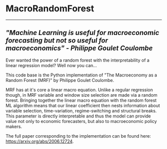# MacroRandomForest


---------------------------------------------------------------------------------------------------------------------------------
*"Machine Learning is useful for macroeconomic forecasting but not so useful for macroeconomics" - Philippe Goulet Coulombe*
---------------------------------------------------------------------------------------------------------------------------------

Ever wanted the power of a random forest with the interpretability of a linear regression model? Well now you can...

This code base is the Python implementation of "The Macroeconomy as a Random Forest (MRF)" by Philippe Goulet Coulombe. 

MRF has at it's core a linear macro equation. Unlike a regular regression though, in MRF variable and window size selection are made via a random forest. Bringing together the linear macro equation with the random forest ML algorithm means that our linear coefficient then nests information about variable selection, time-variation, regime-switching and structural breaks. This parameter is directly interpretable and thus the model can provide value not only to economic forecasters, but also to macroeconomic policy makers.


The full paper corresponding to the implementation can be found here: https://arxiv.org/abs/2006.12724. 
